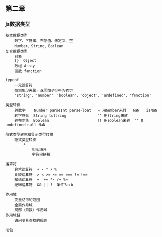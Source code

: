 第二章
-----------------------

### js数据类型
	基本数据类型
		数字、字符串、布尔值、未定义、空
		Number、String、Boolean
	复合数据类型
		对象
		{}  Object
		数组 Array
		函数 function

	typeof
		一元运算符
		检测值的类型，返回给字符串的表示
		'string'、'number'、'boolean'、'object'、'undefined'、'function'

	类型转换
		转数字    Number parseInt parseFloat   + 用Number来转   NaN   isNaN
		转字符串  String toString              '' 用String来转
		转布尔值  Boolean                      !! 用Boolean来转  '' 0 undefined null NaN 

	隐式类型转换和显示类型转换
		隐式类型转换
			+
				加法运算
				字符串拼接

	运算符
		算术运算符  + - * / %
		比较运算符  > < >= <= == === != !==
		赋值运算符  =  += *= /= %= 
		逻辑运算符  && || !  条件?a:b

	作用域
		变量访问的范围
		全局作用域
		局部（函数）作用域
	作用域链
		访问变量查找的规则

	闭包
		

